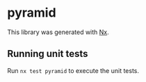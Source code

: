 # pyramid

This library was generated with [Nx](https://nx.dev).

## Running unit tests

Run `nx test pyramid` to execute the unit tests.
